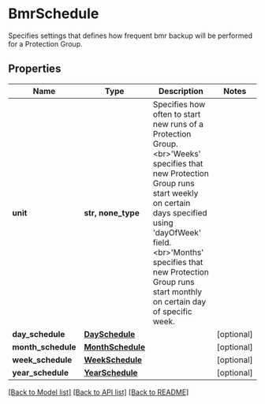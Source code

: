 # BmrSchedule

Specifies settings that defines how frequent bmr backup will be performed for a Protection Group.

## Properties
Name | Type | Description | Notes
------------ | ------------- | ------------- | -------------
**unit** | **str, none_type** | Specifies how often to start new runs of a Protection Group. &lt;br&gt;&#39;Weeks&#39; specifies that new Protection Group runs start weekly on certain days specified using &#39;dayOfWeek&#39; field. &lt;br&gt;&#39;Months&#39; specifies that new Protection Group runs start monthly on certain day of specific week. | 
**day_schedule** | [**DaySchedule**](DaySchedule.md) |  | [optional] 
**month_schedule** | [**MonthSchedule**](MonthSchedule.md) |  | [optional] 
**week_schedule** | [**WeekSchedule**](WeekSchedule.md) |  | [optional] 
**year_schedule** | [**YearSchedule**](YearSchedule.md) |  | [optional] 

[[Back to Model list]](../README.md#documentation-for-models) [[Back to API list]](../README.md#documentation-for-api-endpoints) [[Back to README]](../README.md)


